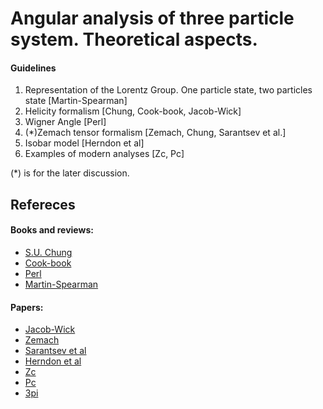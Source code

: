 # Angular analysis of three particle system. Theoretical aspects.

#### Guidelines
1. Representation of the Lorentz Group. One particle state, two particles state [Martin-Spearman]
2. Helicity formalism [Chung, Cook-book, Jacob-Wick]
3. Wigner Angle [Perl]
4. (*)Zemach tensor formalism [Zemach, Chung, Sarantsev et al.]
5. Isobar model [Herndon et al]
6. Examples of modern analyses [Zc, Pc]

(*) is for the later discussion.

## Refereces
#### Books and reviews:
 * [S.U. Chung](https://suchung.web.cern.ch/suchung/spinfm1.pdf)
 * [Cook-book](http://home.fnal.gov/~kutschke/Angdist/angdist.ps)
 * [Perl](https://books.google.de/books/about/High_energy_hadron_physics.html?id=gtDvAAAAMAAJ&redir_esc=y)
 * [Martin-Spearman](https://books.google.de/books/about/Elementary_particle_theory.html?id=sxAzAAAAMAAJ&redir_esc=y)

#### Papers:
 * [Jacob-Wick](http://inspirehep.net/record/2320)
 * [Zemach](http://inspirehep.net/record/4753)
 * [Sarantsev et al](http://inspirehep.net/record/716608?ln=ru)
 * [Herndon et al](https://journals.aps.org/prd/pdf/10.1103/PhysRevD.11.3165)
 * [Zc](http://inspirehep.net/record/1239347)
 * [Pc](http://inspirehep.net/record/1382595)
 * [3pi](http://inspirehep.net/record/1391643)
